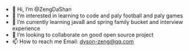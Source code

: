 - 👋 Hi, I’m @ZengDaShan
- 👀 I’m interested in learning to code and paly football and paly games
- 🌱 I’m currently learning java8 and spring family bucket and interview experience
- 💞️ I’m looking to collaborate on good open source project
- 📫 How to reach me Email: dyson-zeng@qq.com

<!---
ZengDaShan/ZengDaShan is a ✨ special ✨ repository because its `README.md` (this file) appears on your GitHub profile.
You can click the Preview link to take a look at your changes.
--->
